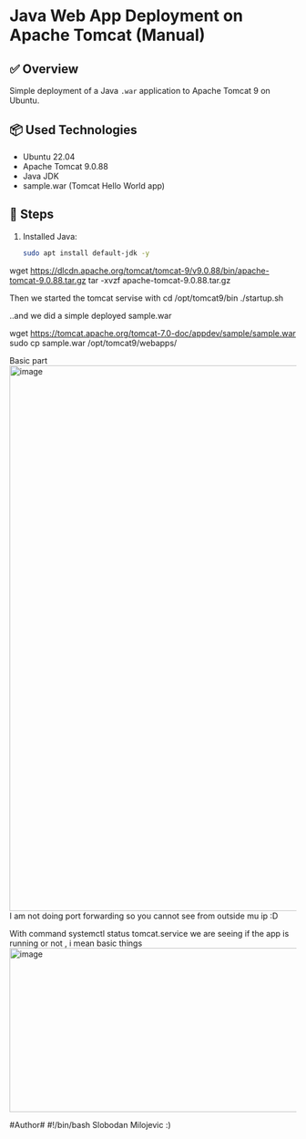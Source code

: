 # Java Web App Deployment on Apache Tomcat (Manual)

## ✅ Overview

Simple deployment of a Java `.war` application to Apache Tomcat 9 on Ubuntu.

## 📦 Used Technologies

- Ubuntu 22.04
- Apache Tomcat 9.0.88
- Java JDK
- sample.war (Tomcat Hello World app)

## 🔧 Steps

1. Installed Java:
   ```bash
   sudo apt install default-jdk -y


wget https://dlcdn.apache.org/tomcat/tomcat-9/v9.0.88/bin/apache-tomcat-9.0.88.tar.gz
tar -xvzf apache-tomcat-9.0.88.tar.gz

Then we started the tomcat servise with 
cd /opt/tomcat9/bin
./startup.sh


..and we did a simple deployed sample.war

wget https://tomcat.apache.org/tomcat-7.0-doc/appdev/sample/sample.war
sudo cp sample.war /opt/tomcat9/webapps/

Basic part <img width="1304" height="958" alt="image" src="https://github.com/user-attachments/assets/ce09cd53-6852-4c42-bef7-c0be0624f6e9" /> I am not doing port forwarding so you cannot see from outside mu ip :D 

With command systemctl status tomcat.service we are seeing if the app is running or not , i mean basic things <img width="1265" height="288" alt="image" src="https://github.com/user-attachments/assets/86b8e1ae-7d4e-4a06-9bec-0e0dc6ea4297" />


#Author# 
#!/bin/bash
Slobodan Milojevic :) 




